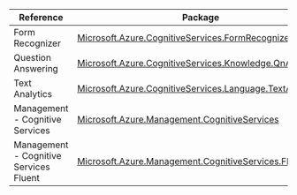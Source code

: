 | Reference | Package | Source |
|---|---|---|
|Form Recognizer|[Microsoft.Azure.CognitiveServices.FormRecognizer](https://www.nuget.org/packages/Microsoft.Azure.CognitiveServices.FormRecognizer)|[GitHub](https://github.com/Azure/azure-sdk-for-net/blob/main/)|
|Question Answering|[Microsoft.Azure.CognitiveServices.Knowledge.QnAMaker](https://www.nuget.org/packages/Microsoft.Azure.CognitiveServices.Knowledge.QnAMaker)|[GitHub](https://github.com/Azure/azure-sdk-for-net/blob/main/sdk/cognitiveservices/Knowledge.QnAMaker)|
|Text Analytics|[Microsoft.Azure.CognitiveServices.Language.TextAnalytics](https://www.nuget.org/packages/Microsoft.Azure.CognitiveServices.Language.TextAnalytics)|[GitHub](https://github.com/Azure/azure-sdk-for-net/blob/main/)|
|Management - Cognitive Services|[Microsoft.Azure.Management.CognitiveServices](https://www.nuget.org/packages/Microsoft.Azure.Management.CognitiveServices)|[GitHub](https://github.com/Azure/azure-sdk-for-net/blob/main/)|
|Management - Cognitive Services Fluent|[Microsoft.Azure.Management.CognitiveServices.Fluent](https://www.nuget.org/packages/Microsoft.Azure.Management.CognitiveServices.Fluent)|[GitHub](https://github.com/Azure/azure-sdk-for-net/blob/main/)|
